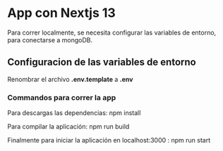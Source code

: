 # App con Nextjs 13

Para correr localmente, se necesita configurar las variables de entorno, para conectarse a mongoDB.

## Configuracion de las variables de entorno

Renombrar el archivo **.env.template** a **.env**

### Commandos para correr la app

Para descargas las dependencias:
npm install

Para compilar la aplicación:
npm run build

Finalmente para iniciar la aplicación en localhost:3000 :
npm run start
